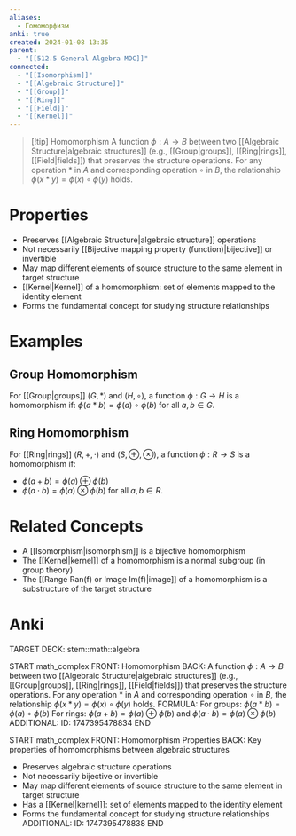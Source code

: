 ```yaml
---
aliases:
  - Гомоморфизм
anki: true
created: 2024-01-08 13:35
parent:
  - "[[512.5 General Algebra MOC]]"
connected:
  - "[[Isomorphism]]"
  - "[[Algebraic Structure]]"
  - "[[Group]]"
  - "[[Ring]]"
  - "[[Field]]"
  - "[[Kernel]]"
---
```


> [!tip] Homomorphism
> A function $\phi: A \to B$ between two [[Algebraic Structure|algebraic structures]] (e.g., [[Group|groups]], [[Ring|rings]], [[Field|fields]]) that preserves the structure operations. For any operation $\ast$ in $A$ and corresponding operation $\circ$ in $B$, the relationship $\phi(x \ast y) = \phi(x) \circ \phi(y)$ holds.

# Properties
- Preserves [[Algebraic Structure|algebraic structure]] operations
- Not necessarily [[Bijective mapping property (function)|bijective]]  or invertible
- May map different elements of source structure to the same element in target structure
- [[Kernel|Kernel]] of a homomorphism: set of elements mapped to the identity element
- Forms the fundamental concept for studying structure relationships

# Examples
## Group Homomorphism
For [[Group|groups]] $(G, \ast)$ and $(H, \circ)$, a function $\phi: G \to H$ is a homomorphism if:
$\phi(a \ast b) = \phi(a) \circ \phi(b)$ for all $a, b \in G$.

## Ring Homomorphism
For [[Ring|rings]] $(R, +, \cdot)$ and $(S, \oplus, \otimes)$, a function $\phi: R \to S$ is a homomorphism if:
- $\phi(a + b) = \phi(a) \oplus \phi(b)$
- $\phi(a \cdot b) = \phi(a) \otimes \phi(b)$
for all $a, b \in R$.

# Related Concepts
- A [[Isomorphism|isomorphism]] is a bijective homomorphism
- The [[Kernel|kernel]] of a homomorphism is a normal subgroup (in group theory)
- The [[Range Ran(f) or Image Im(f)|image]] of a homomorphism is a substructure of the target structure

# Anki
TARGET DECK: stem::math::algebra 

START
math_complex
FRONT: Homomorphism
BACK: A function $\phi: A \to B$ between two [[Algebraic Structure|algebraic structures]] (e.g., [[Group|groups]], [[Ring|rings]], [[Field|fields]]) that preserves the structure operations. For any operation $\ast$ in $A$ and corresponding operation $\circ$ in $B$, the relationship $\phi(x \ast y) = \phi(x) \circ \phi(y)$ holds.
FORMULA: For groups: $\phi(a \ast b) = \phi(a) \circ \phi(b)$
For rings: $\phi(a + b) = \phi(a) \oplus \phi(b)$ and $\phi(a \cdot b) = \phi(a) \otimes \phi(b)$
ADDITIONAL:
ID: 1747395478834
END

START
math_complex
FRONT: Homomorphism Properties
BACK: Key properties of homomorphisms between algebraic structures
- Preserves algebraic structure operations
- Not necessarily bijective or invertible
- May map different elements of source structure to the same element in target structure
- Has a [[Kernel|kernel]]: set of elements mapped to the identity element
- Forms the fundamental concept for studying structure relationships
ADDITIONAL:
ID: 1747395478838
END





